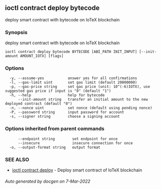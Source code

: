 ## ioctl contract deploy bytecode

deploy smart contract with bytecode on IoTeX blockchain

### Synopsis

deploy smart contract with bytecode on IoTeX blockchain

```
ioctl contract deploy bytecode BYTECODE [ABI_PATH INIT_INPUT] [--init-amount AMOUNT_IOTX] [flags]
```

### Options

```
  -y, --assume-yes           answer yes for all confirmations
  -l, --gas-limit uint       set gas limit (default 20000000)
  -p, --gas-price string     set gas price (unit: 10^(-6)IOTX), use suggested gas price if input is "0" (default "1")
  -h, --help                 help for bytecode
      --init-amount string   transfer an initial amount to the new deployed contract (default "0")
  -n, --nonce uint           set nonce (default using pending nonce)
  -P, --password string      input password for account
  -s, --signer string        choose a signing account
```

### Options inherited from parent commands

```
      --endpoint string        set endpoint for once
      --insecure               insecure connection for once
  -o, --output-format string   output format
```

### SEE ALSO

* [ioctl contract deploy](ioctl_contract_deploy.md)	 - Deploy smart contract of IoTeX blockchain

###### Auto generated by docgen on 7-Mar-2022
